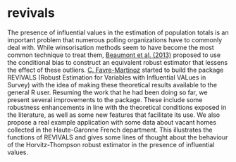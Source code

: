 # revivals

The presence of influential values in the estimation of population totals is an important problem that numerous polling organizations have to commonly deal with. While winsorisation methods seem to have become the most common technique to treat them, [Beaumont et al. (2013)](https://academic.oup.com/biomet/article-abstract/100/3/555/302384) proposed to use the conditional bias to construct an equivalent robust estimator that lessens the effect of these outliers. [C. Favre-Martinoz](https://www.jstor.org/stable/24886978) started to build the package REVIVALS (Robust Estimation for Variables with Influential VALues in Survey) with the idea of making these theoretical results available to the general R user. Resuming the work that he had been doing so far, we present several improvements to the package. These include some robustness enhancements in line with the theoretical conditions exposed in the literature, as well as some new features that facilitate its use. We also propose a real example application with some data about vacant homes collected in the Haute-Garonne French department. This illustrates the functions of REVIVALS and gives some lines of thought about the behaviour of the Horvitz-Thompson robust estimator in the presence of influential values.
